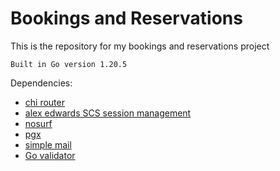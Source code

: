 # Bookings and Reservations

This is the repository for my bookings and reservations project

    Built in Go version 1.20.5

Dependencies:

- [chi router](github.com/go-chi/chi)
- [alex edwards SCS session management](github.com/alexedwards/scs/v2)
- [nosurf](github.com/justinas/nosurf)
- [pgx](https://github.com/jackc/pgx)
- [simple mail](https://github.com/xhit/go-simple-mail)
- [Go validator](https://github.com/asaskevich/govalidator)
